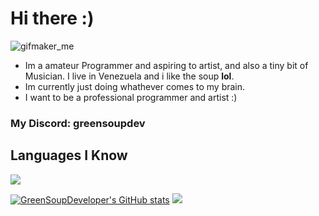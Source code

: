 # Hi there :)
![gifmaker_me](https://github.com/GreenSoupDeveloper/GreenSoupDeveloper/assets/109924369/5be6c8b7-8a03-45ee-b5ee-c42b7a733890)

* Im a amateur Programmer and aspiring to artist, and also a tiny bit of Musician. I live in Venezuela and i like the soup <Strong>lol</Strong>.
* Im currently just doing whathever comes to my brain.
* I want to be a professional programmer and artist :)

### My Discord: greensoupdev

## Languages I Know
<img src="https://skillicons.dev/icons?i=haxe,haxeflixel,css,cs,java,python,js,html,&perline=10&theme=dark"/>

[![GreenSoupDeveloper's GitHub stats](https://github-readme-stats.vercel.app/api?username=GreenSoupDeveloper&theme=gotham)](https://github.com/anuraghazra/github-readme-stats)
![](https://github-readme-stats.vercel.app/api/top-langs/?username=GreenSoupDeveloper&layout=compact&theme=gotham)
<!--
**GreenSoupDeveloper/GreenSoupDeveloper** is a 鉁� _special_ 鉁� repository because its `README.md` (this file) appears on your GitHub profile.

